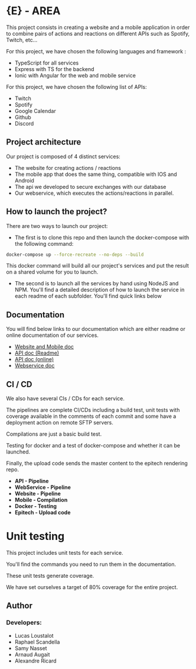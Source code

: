 # {E} - AREA

This project consists in creating a website and a mobile application in order to combine pairs of actions and reactions on different APIs such as Spotify, Twitch, etc...

For this project, we have chosen the following languages and framework :

- TypeScript for all services
- Express with TS for the backend
- Ionic with Angular for the web and mobile service

For this project, we have chosen the following list of APIs:

- Twitch
- Spotify
- Google Calendar
- Github
- Discord

## Project architecture

Our project is composed of 4 distinct services:

- The website for creating actions / reactions
- The mobile app that does the same thing, compatible with IOS and Android
- The api we developed to secure exchanges with our database
- Our webservice, which executes the actions/reactions in parallel.

## How to launch the project?

There are two ways to launch our project:

- The first is to clone this repo and then launch the docker-compose with the following command:

```bash
docker-compose up --force-recreate --no-deps --build
```

This docker command will build all our project's services and put the result on a shared volume for you to launch.

- The second is to launch all the services by hand using NodeJS and NPM. You'll find a detailed description of how to launch the service in each readme of each subfolder. You'll find quick links below

## Documentation

You will find below links to our documentation which are either readme or online documentation of our services.

- [Website and Mobile doc](https://github.com/Tek-Pheed/AREA/blob/master/area/README.md)
- [API doc (Readme)](https://github.com/Tek-Pheed/AREA/blob/master/api/README.md)
- [API doc (online)](https://api.leafs-studio.com/docs)
- [Webservice doc](https://github.com/Tek-Pheed/AREA/blob/master/ws/README.md)

## CI / CD

We also have several CIs / CDs for each service.

The pipelines are complete CI/CDs including a build test, unit tests with coverage available in the comments of each commit and some have a deployment action on remote SFTP servers.

Compilations are just a basic build test.

Testing for docker and a test of docker-compose and whether it can be launched.

Finally, the upload code sends the master content to the epitech rendering repo.

- **API - Pipeline**
- **WebService - Pipeline**
- **Website - Pipeline**
- **Mobile - Compilation**
- **Docker - Testing**
- **Epitech - Upload code**

# Unit testing

This project includes unit tests for each service.

You'll find the commands you need to run them in the documentation.

These unit tests generate coverage.

We have set ourselves a target of 80% coverage for the entire project.

## Author

### Developers: 
- Lucas Loustalot
- Raphael Scandella
- Samy Nasset
- Arnaud Augait
- Alexandre Ricard

